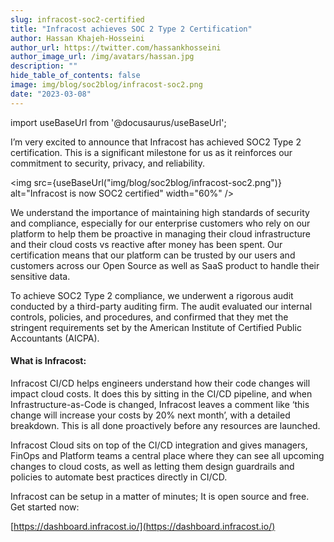 ```yaml
---
slug: infracost-soc2-certified
title: "Infracost achieves SOC 2 Type 2 Certification"
author: Hassan Khajeh-Hosseini
author_url: https://twitter.com/hassankhosseini
author_image_url: /img/avatars/hassan.jpg
description: ""
hide_table_of_contents: false
image: img/blog/soc2blog/infracost-soc2.png
date: "2023-03-08"
---
```


import useBaseUrl from '@docusaurus/useBaseUrl';

I’m very excited to announce that Infracost has achieved SOC2 Type 2 certification. This is a significant milestone for us as it reinforces our commitment to security, privacy, and reliability. 

<!--truncate-->

<img src={useBaseUrl("img/blog/soc2blog/infracost-soc2.png")} alt="Infracost is now SOC2 certified" width="60%" />

We understand the importance of maintaining high standards of security and compliance, especially for our enterprise customers who rely on our platform to help them be proactive in managing their cloud infrastructure and their cloud costs vs reactive after money has been spent. Our certification means that our platform can be trusted by our users and customers across our Open Source as well as SaaS product to handle their sensitive data. 

To achieve SOC2 Type 2 compliance, we underwent a rigorous audit conducted by a third-party auditing firm. The audit evaluated our internal controls, policies, and procedures, and confirmed that they met the stringent requirements set by the American Institute of Certified Public Accountants (AICPA).

#### What is Infracost:

Infracost CI/CD helps engineers understand how their code changes will impact cloud costs. It does this by sitting in the CI/CD pipeline, and when Infrastructure-as-Code is changed, Infracost leaves a comment like ‘this change will increase your costs by 20% next month’, with a detailed breakdown. This is all done proactively before any resources are launched.

Infracost Cloud sits on top of the CI/CD integration and gives managers, FinOps and Platform teams a central place where they can see all upcoming changes to cloud costs, as well as letting them design guardrails and policies to automate best practices directly in CI/CD.

Infracost can be setup in a matter of minutes; It is open source and free. Get started now: 

[https://dashboard.infracost.io/](https://dashboard.infracost.io/)